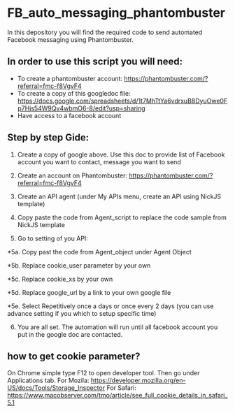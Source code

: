 # FB_auto_messaging_phantombuster
In this depository you will find the required code to send automated Facebook messaging using Phantombuster.

## In order to use this script you will need:
- To create a phantombuster account: https://phantombuster.com/?referral=fmc-f8VgvF4 
- To create a copy of this googledoc file: https://docs.google.com/spreadsheets/d/1t7MhTtYa6vdrxuB8DyuOwe0Fp7Hjs54W9Qv4wbmO6-8/edit?usp=sharing
- Have access to a facebook account

## Step by step Gide:
1. Create a copy of google above. Use this doc to provide list of Facebook account you want to contact, message you want to send

2. Create an account on Phantombuster: https://phantombuster.com/?referral=fmc-f8VgvF4 

3. Create an API agent (under My APIs menu, create an API using NickJS template)

4. Copy paste the code from Agent_script to replace the code sample from NickJS template

5. Go to setting of you API:

  *5a. Copy past the code from Agent_object under Agent Object

  *5b. Replace cookie_user parameter by your own

  *5c. Replace cookie_xs by your own

  *5d.  Replace google_url by a link to your own google file

  *5e. Select Repetitively once a days or once every 2 days (you can use advance setting if you which to setup specific time)
  
6. You are all set. The automation will run until all facebook account you put in the google doc are contacted.

## how to get cookie parameter?
On Chrome simple type F12 to open developer tool. Then go under Applications tab.
For Mozila: https://developer.mozilla.org/en-US/docs/Tools/Storage_Inspector
For Safari: https://www.macobserver.com/tmo/article/see_full_cookie_details_in_safari_5.1
